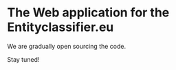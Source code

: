 # The Web application for the Entityclassifier.eu

We are gradually open sourcing the code.

Stay tuned!